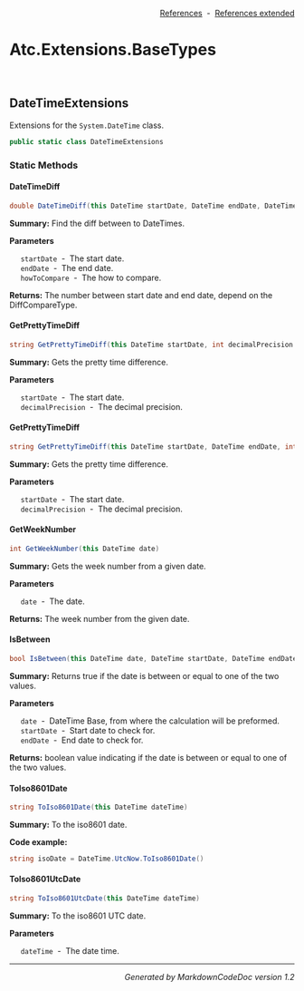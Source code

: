<div style='text-align: right'>

[References](Index.md)&nbsp;&nbsp;-&nbsp;&nbsp;[References extended](IndexExtended.md)
</div>

# Atc.Extensions.BaseTypes

<br />


## DateTimeExtensions
Extensions for the `System.DateTime` class.


```csharp
public static class DateTimeExtensions
```

### Static Methods


#### DateTimeDiff

```csharp
double DateTimeDiff(this DateTime startDate, DateTime endDate, DateTimeDiffCompareType howToCompare)
```
<p><b>Summary:</b> Find the diff between to DateTimes.</p>

<b>Parameters</b>

&nbsp;&nbsp;&nbsp;&nbsp;&nbsp;`startDate`&nbsp;&nbsp;-&nbsp;&nbsp;The start date.<br />
&nbsp;&nbsp;&nbsp;&nbsp;&nbsp;`endDate`&nbsp;&nbsp;-&nbsp;&nbsp;The end date.<br />
&nbsp;&nbsp;&nbsp;&nbsp;&nbsp;`howToCompare`&nbsp;&nbsp;-&nbsp;&nbsp;The how to compare.<br />
<p><b>Returns:</b> The number between start date and end date, depend on the DiffCompareType.</p>

#### GetPrettyTimeDiff

```csharp
string GetPrettyTimeDiff(this DateTime startDate, int decimalPrecision = 3)
```
<p><b>Summary:</b> Gets the pretty time difference.</p>

<b>Parameters</b>

&nbsp;&nbsp;&nbsp;&nbsp;&nbsp;`startDate`&nbsp;&nbsp;-&nbsp;&nbsp;The start date.<br />
&nbsp;&nbsp;&nbsp;&nbsp;&nbsp;`decimalPrecision`&nbsp;&nbsp;-&nbsp;&nbsp;The decimal precision.<br />
#### GetPrettyTimeDiff

```csharp
string GetPrettyTimeDiff(this DateTime startDate, DateTime endDate, int decimalPrecision = 3)
```
<p><b>Summary:</b> Gets the pretty time difference.</p>

<b>Parameters</b>

&nbsp;&nbsp;&nbsp;&nbsp;&nbsp;`startDate`&nbsp;&nbsp;-&nbsp;&nbsp;The start date.<br />
&nbsp;&nbsp;&nbsp;&nbsp;&nbsp;`decimalPrecision`&nbsp;&nbsp;-&nbsp;&nbsp;The decimal precision.<br />
#### GetWeekNumber

```csharp
int GetWeekNumber(this DateTime date)
```
<p><b>Summary:</b> Gets the week number from a given date.</p>

<b>Parameters</b>

&nbsp;&nbsp;&nbsp;&nbsp;&nbsp;`date`&nbsp;&nbsp;-&nbsp;&nbsp;The date.<br />
<p><b>Returns:</b> The week number from the given date.</p>

#### IsBetween

```csharp
bool IsBetween(this DateTime date, DateTime startDate, DateTime endDate)
```
<p><b>Summary:</b> Returns true if the date is between or equal to one of the two values.</p>

<b>Parameters</b>

&nbsp;&nbsp;&nbsp;&nbsp;&nbsp;`date`&nbsp;&nbsp;-&nbsp;&nbsp;DateTime Base, from where the calculation will be preformed.<br />
&nbsp;&nbsp;&nbsp;&nbsp;&nbsp;`startDate`&nbsp;&nbsp;-&nbsp;&nbsp;Start date to check for.<br />
&nbsp;&nbsp;&nbsp;&nbsp;&nbsp;`endDate`&nbsp;&nbsp;-&nbsp;&nbsp;End date to check for.<br />
<p><b>Returns:</b> boolean value indicating if the date is between or equal to one of the two values.</p>

#### ToIso8601Date

```csharp
string ToIso8601Date(this DateTime dateTime)
```
<p><b>Summary:</b> To the iso8601 date.</p>

<b>Code example:</b>

```csharp
string isoDate = DateTime.UtcNow.ToIso8601Date()
```
#### ToIso8601UtcDate

```csharp
string ToIso8601UtcDate(this DateTime dateTime)
```
<p><b>Summary:</b> To the iso8601 UTC date.</p>

<b>Parameters</b>

&nbsp;&nbsp;&nbsp;&nbsp;&nbsp;`dateTime`&nbsp;&nbsp;-&nbsp;&nbsp;The date time.<br />
<hr /><div style='text-align: right'><i>Generated by MarkdownCodeDoc version 1.2</i></div>
